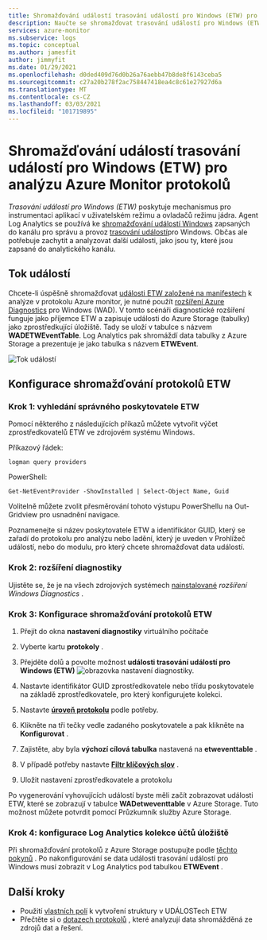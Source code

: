 ```yaml
---
title: Shromažďování událostí trasování událostí pro Windows (ETW) pro analýzu Azure Monitor protokolů
description: Naučte se shromažďovat trasování událostí pro Windows (ETW) pro analýzu v protokolech Azure Monitor.
services: azure-monitor
ms.subservice: logs
ms.topic: conceptual
ms.author: jamesfit
author: jimmyfit
ms.date: 01/29/2021
ms.openlocfilehash: d0ded409d76d0b26a76aebb47b8de8f6143ceba5
ms.sourcegitcommit: c27a20b278f2ac758447418ea4c8c61e27927d6a
ms.translationtype: MT
ms.contentlocale: cs-CZ
ms.lasthandoff: 03/03/2021
ms.locfileid: "101719895"
---
```

# <a name="collecting-event-tracing-for-windows-etw-events-for-analysis-azure-monitor-logs"></a>Shromažďování událostí trasování událostí pro Windows (ETW) pro analýzu Azure Monitor protokolů

*Trasování událostí pro Windows (ETW)* poskytuje mechanismus pro instrumentaci aplikací v uživatelském režimu a ovladačů režimu jádra. Agent Log Analytics se používá ke [shromažďování událostí Windows](./data-sources-windows-events.md) zapsaných do kanálu pro správu a provoz [trasování událostí](/windows/win32/wes/eventmanifestschema-channeltype-complextype)pro Windows. Občas ale potřebuje zachytit a analyzovat další události, jako jsou ty, které jsou zapsané do analytického kanálu.  

## <a name="event-flow"></a>Tok událostí

Chcete-li úspěšně shromažďovat [události ETW založené na manifestech](/windows/win32/etw/about-event-tracing#types-of-providers) k analýze v protokolu Azure monitor, je nutné použít [rozšíření Azure Diagnostics](./diagnostics-extension-overview.md) pro Windows (WAD). V tomto scénáři diagnostické rozšíření funguje jako příjemce ETW a zapisuje události do Azure Storage (tabulky) jako zprostředkující úložiště. Tady se uloží v tabulce s názvem **WADETWEventTable**. Log Analytics pak shromáždí data tabulky z Azure Storage a prezentuje je jako tabulka s názvem **ETWEvent**.

![Tok událostí](./media/data-sources-event-tracing-windows/event-flow.png)

## <a name="configuring-etw-log-collection"></a>Konfigurace shromažďování protokolů ETW

### <a name="step-1-locate-the-correct-etw-provider"></a>Krok 1: vyhledání správného poskytovatele ETW

Pomocí některého z následujících příkazů můžete vytvořit výčet zprostředkovatelů ETW ve zdrojovém systému Windows.

Příkazový řádek:

```
logman query providers
```

PowerShell:
```
Get-NetEventProvider -ShowInstalled | Select-Object Name, Guid
```
Volitelně můžete zvolit přesměrování tohoto výstupu PowerShellu na Out-Gridview pro usnadnění navigace.

Poznamenejte si název poskytovatele ETW a identifikátor GUID, který se zařadí do protokolu pro analýzu nebo ladění, který je uveden v Prohlížeč událostí, nebo do modulu, pro který chcete shromažďovat data událostí.

### <a name="step-2-diagnostics-extension"></a>Krok 2: rozšíření diagnostiky

Ujistěte se, že je na všech zdrojových systémech [nainstalované](./diagnostics-extension-windows-install.md#install-with-azure-portal) *rozšíření Windows Diagnostics* .

### <a name="step-3-configure-etw-log-collection"></a>Krok 3: Konfigurace shromažďování protokolů ETW

1. Přejít do okna **nastavení diagnostiky** virtuálního počítače

2. Vyberte kartu **protokoly** .

3. Přejděte dolů a povolte možnost **události trasování událostí pro Windows (ETW)** ![ obrazovka nastavení diagnostiky.](./media/data-sources-event-tracing-windows/enable-event-tracing-windows-collection.png)

4. Nastavte identifikátor GUID zprostředkovatele nebo třídu poskytovatele na základě zprostředkovatele, pro který konfigurujete kolekci.

5. Nastavte [**úroveň protokolu**](/windows/win32/etw/configuring-and-starting-an-event-tracing-session) podle potřeby.

6. Klikněte na tři tečky vedle zadaného poskytovatele a pak klikněte na **Konfigurovat** .

7. Zajistěte, aby byla **výchozí cílová tabulka** nastavená na **etweventtable** .

8. V případě potřeby nastavte [**Filtr klíčových slov**](/windows/win32/wes/defining-keywords-used-to-classify-types-of-events) .

9. Uložit nastavení zprostředkovatele a protokolu

Po vygenerování vyhovujících událostí byste měli začít zobrazovat události ETW, které se zobrazují v tabulce **WADetweventtable** v Azure Storage. Tuto možnost můžete potvrdit pomocí Průzkumník služby Azure Storage.

### <a name="step-4-configure-log-analytics-storage-account-collection"></a>Krok 4: konfigurace Log Analytics kolekce účtů úložiště

Při shromažďování protokolů z Azure Storage postupujte podle [těchto pokynů](/azure/azure-monitor/agents/diagnostics-extension-logs#collect-logs-from-azure-storage) . Po nakonfigurování se data události trasování událostí pro Windows musí zobrazit v Log Analytics pod tabulkou **ETWEvent** .

## <a name="next-steps"></a>Další kroky
- Použití [vlastních polí](../logs/custom-fields.md) k vytvoření struktury v UDÁLOSTech ETW
- Přečtěte si o [dotazech protokolů](../logs/log-query-overview.md) , které analyzují data shromážděná ze zdrojů dat a řešení.